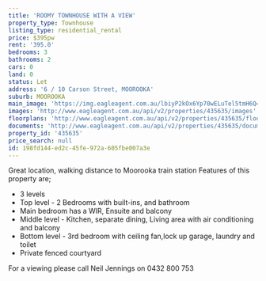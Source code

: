 ```yaml
---
title: 'ROOMY TOWNHOUSE WITH A VIEW'
property_type: Townhouse
listing_type: residential_rental
price: $395pw
rent: '395.0'
bedrooms: 3
bathrooms: 2
cars: 0
land: 0
status: Let
address: '6 / 10 Carson Street, MOOROOKA'
suburb: MOOROOKA
main_image: 'https://img.eagleagent.com.au/lbiyP2kOx6Yp70wELuTel5tmH6Q=/1280x854/smart/https://s3-us-west-2.amazonaws.com/eagleagent-orig/images/6826289/416384405-image-M.jpg'
images: 'http://www.eagleagent.com.au/api/v2/properties/435635/images'
floorplans: 'http://www.eagleagent.com.au/api/v2/properties/435635/floorplans'
documents: 'http://www.eagleagent.com.au/api/v2/properties/435635/documents'
property_id: '435635'
price_search: null
id: 198fd144-ed2c-45fe-972a-605fbe007a3e
---
```

Great location, walking distance to Moorooka train station
Features of this property are;
* 3 levels
* Top level - 2 Bedrooms with built-ins, and bathroom
* Main bedroom has a WIR, Ensuite and balcony
* Middle level - Kitchen, separate dining, Living area with air conditioning and balcony
* Bottom level - 3rd bedroom with ceiling fan,lock up garage, laundry and toilet
* Private fenced courtyard

For a viewing please call Neil Jennings on 0432 800 753